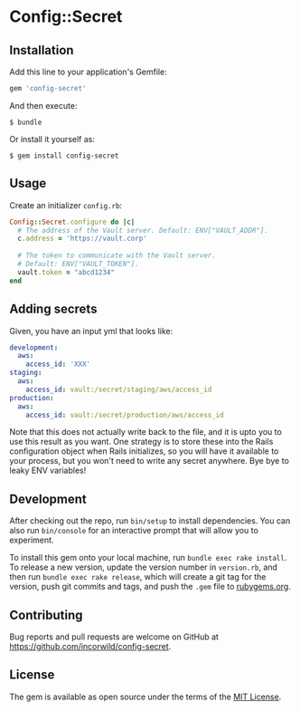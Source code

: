 # Config::Secret



## Installation

Add this line to your application's Gemfile:

```ruby
gem 'config-secret'
```

And then execute:

    $ bundle

Or install it yourself as:

    $ gem install config-secret

## Usage
Create an initializer `config.rb`:

```ruby
Config::Secret.configure do |c|
  # The address of the Vault server. Default: ENV["VAULT_ADDR"].
  c.address = 'https://vault.corp'
  
  # The token to communicate with the Vault server.
  # Default: ENV["VAULT_TOKEN"].
  vault.token = "abcd1234"
end

```

## Adding secrets

Given, you have an input yml that looks like:

```yaml
development:
  aws:
    access_id: 'XXX'
staging:
  aws:
    access_id: vault:/secret/staging/aws/access_id
production:
  aws:
    access_id: vault:/secret/production/aws/access_id
```

Note that this does not actually write back to the file, and it is upto you to use this result as you want. One strategy is to store these into the Rails configuration object when Rails initializes, so you will have it available to your process, but you won't need to write any secret anywhere. Bye bye to leaky ENV variables!

## Development

After checking out the repo, run `bin/setup` to install dependencies. You can also run `bin/console` for an interactive prompt that will allow you to experiment.

To install this gem onto your local machine, run `bundle exec rake install`. To release a new version, update the version number in `version.rb`, and then run `bundle exec rake release`, which will create a git tag for the version, push git commits and tags, and push the `.gem` file to [rubygems.org](https://rubygems.org).

## Contributing

Bug reports and pull requests are welcome on GitHub at https://github.com/incorwild/config-secret.

## License

The gem is available as open source under the terms of the [MIT License](https://opensource.org/licenses/MIT).
